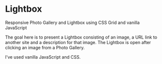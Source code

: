 # Lightbox
Responsive Photo Gallery and Lightbox using CSS Grid and vanilla JavaScript

The goal here is to present a Lightbox consisting of an image, a URL link to another site and a description for that image. The Lightbox is open after clicking an image from a Photo Gallery.

I've used vanilla JavaScript and CSS.
